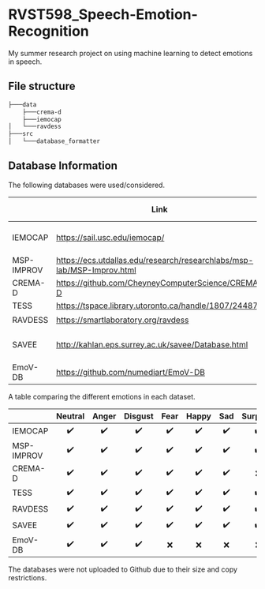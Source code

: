 # RVST598_Speech-Emotion-Recognition

My summer research project on using machine learning to detect emotions in speech.

## File structure

```bash
├───data
    ├───crema-d
    ├───iemocap
│   └───ravdess
├───src
│   └───database_formatter
```

## Database Information

The following databases were used/considered.

|            | Link                                                                   |       Using?       | File Types | Label Type | Label Level        | Sampling Rate (Hz) |
|------------|------------------------------------------------------------------------|:------------------:|:----------:|------------|--------------------|--------------------|
| IEMOCAP    | https://sail.usc.edu/iemocap/                                          | :heavy_check_mark: | wav        | Multi      | Sentence + Phoneme | 16000              |
| MSP-IMPROV | https://ecs.utdallas.edu/research/researchlabs/msp-lab/MSP-Improv.html |         :x:        | ???        | ???        | ???                | ???                |
| CREMA-D    | https://github.com/CheyneyComputerScience/CREMA-D                      | :heavy_check_mark: | mp3 + wav  | Multi      | Sentence           | 16000              |
| TESS       | https://tspace.library.utoronto.ca/handle/1807/24487                   |         :x:        | wav        | Single     | Sentence           | 24414              |
| RAVDESS    | https://smartlaboratory.org/ravdess                                    | :heavy_check_mark: | wav        | Single     | Sentence           | 48000              |
| SAVEE      | http://kahlan.eps.surrey.ac.uk/savee/Database.html                     |         :x:        | wav        | Single     | Sentence + Phoneme | 44100              |
| EmoV-DB    | https://github.com/numediart/EmoV-DB                                   |         :x:        | wav        | Single     | Sentence           | 44100              |

A table comparing the different emotions in each dataset.

|            |  Neutral |   Anger  |  Disgust |   Fear   |   Happy  |    Sad   | Surprise |   Calm   | Excitement | Frustration |  Amused  |  Sleepy  |
|------------|:--------:|:--------:|:--------:|:--------:|:--------:|:--------:|:--------:|:--------:|:----------:|:----------:|:--------:|:--------:|
| IEMOCAP    | :heavy_check_mark: | :heavy_check_mark: | :heavy_check_mark: | :heavy_check_mark: | :heavy_check_mark: | :heavy_check_mark: | :heavy_check_mark: | :x: |  :heavy_check_mark:  | :heavy_check_mark:   | :x: | :x: |
| MSP-IMPROV | :heavy_check_mark: | :heavy_check_mark: | :heavy_check_mark: | :heavy_check_mark: | :heavy_check_mark: | :heavy_check_mark: | :heavy_check_mark: | :x: | :x:   | :x:   | :x: | :x: |
| CREMA-D    | :heavy_check_mark: | :heavy_check_mark: | :heavy_check_mark: | :heavy_check_mark: | :heavy_check_mark: | :heavy_check_mark: | :x: | :x: | :x:   | :x:   | :x: | :x: |
| TESS       | :heavy_check_mark: | :heavy_check_mark: | :heavy_check_mark: | :heavy_check_mark: | :heavy_check_mark: | :heavy_check_mark: | :heavy_check_mark: | :x: | :x:   | :x:   | :x: | :x: |
| RAVDESS    | :heavy_check_mark: | :heavy_check_mark: | :heavy_check_mark: | :heavy_check_mark: | :heavy_check_mark: | :heavy_check_mark: | :heavy_check_mark: | :heavy_check_mark: | :x:   | :x:   | :x: | :x: |
| SAVEE      | :heavy_check_mark: | :heavy_check_mark: | :heavy_check_mark: | :heavy_check_mark: | :heavy_check_mark: | :heavy_check_mark: | :heavy_check_mark: | :x: | :x:   | :x:   | :x: | :x: |
| EmoV-DB    | :heavy_check_mark: | :heavy_check_mark: | :heavy_check_mark: | :x: | :x: | :x: | :x: | :x: | :x:   | :x:   | :heavy_check_mark: | :heavy_check_mark: |

The databases were not uploaded to Github due to their size and copy restrictions.
